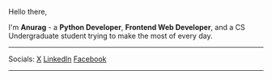 Hello there,

I'm **Anurag** - a **Python Developer**, **Frontend Web Developer**, and a CS Undergraduate student trying to make the most of every day.

---

Socials: [X](https://www.x.xom/anuragd275) [LinkedIn](https://www.linkedin.com/in/anuragd27500) [Facebook](https://www.facebook.com/Anurag.275)

---
